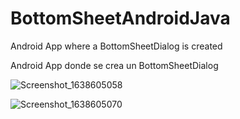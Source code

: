 # BottomSheetAndroidJava

Android App where a BottomSheetDialog is created

Android App donde se crea un BottomSheetDialog

![Screenshot_1638605058](https://user-images.githubusercontent.com/60962053/144702769-f094a663-2eea-450a-a015-09913ccc9bd6.png)

![Screenshot_1638605070](https://user-images.githubusercontent.com/60962053/144702779-1891079d-f724-4b2b-85f8-c5529c6d5ed2.png)
